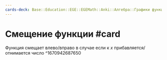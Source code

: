 ```yaml
---
cards-deck: Base::Education::EGE::EGEMath::Anki::Алгебра::Графики функций
---
```


# Смещение функции #card 
Функция смещает влево/вправо в случае если к $x$ прибавляется/отнимается число
^1670942687650
